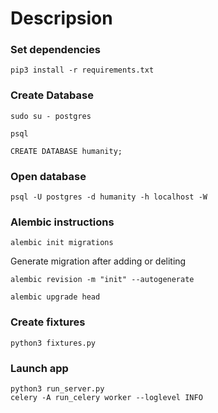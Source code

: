 # Descripsion
### Set dependencies
~~~
pip3 install -r requirements.txt
~~~
### Create Database
~~~
sudo su - postgres
~~~
~~~
psql
~~~
~~~
CREATE DATABASE humanity;
~~~
### Open database
~~~
psql -U postgres -d humanity -h localhost -W
~~~
### Alembic instructions
~~~
alembic init migrations
~~~
Generate migration after adding or deliting 
~~~
alembic revision -m "init" --autogenerate
~~~
~~~
alembic upgrade head
~~~
### Create fixtures
~~~
python3 fixtures.py
~~~
### Launch app
~~~
python3 run_server.py
celery -A run_celery worker --loglevel INFO
~~~
